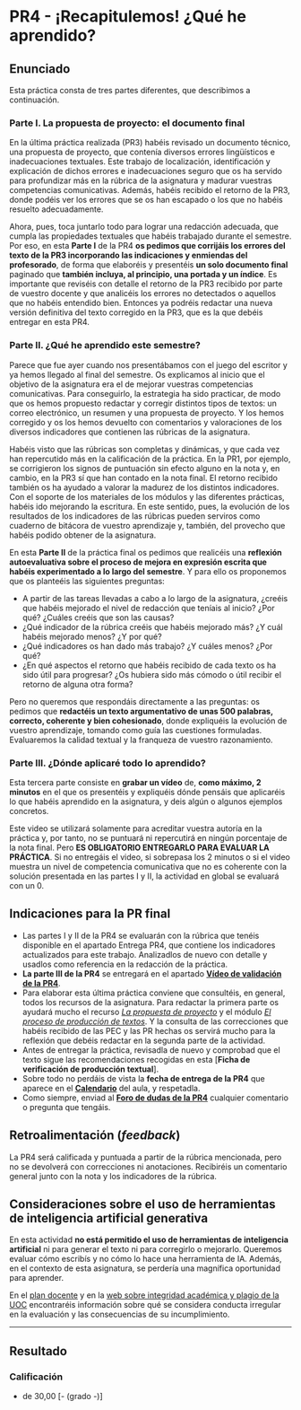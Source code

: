 # PR4 - ¡Recapitulemos! ¿Qué he aprendido?

## Enunciado

Esta práctica consta de tres partes diferentes, que describimos a continuación.

### Parte I. La propuesta de proyecto: el documento final

En la última práctica realizada (PR3) habéis revisado un documento técnico, una propuesta de proyecto, que contenía diversos errores lingüísticos e inadecuaciones textuales. Este trabajo de localización, identificación y explicación de dichos errores e inadecuaciones seguro que os ha servido para profundizar más en la rúbrica de la asignatura y madurar vuestras competencias comunicativas. Además, habéis recibido el retorno de la PR3, donde podéis ver los errores que se os han escapado o los que no habéis resuelto adecuadamente.

Ahora, pues, toca juntarlo todo para lograr una redacción adecuada, que cumpla las propiedades textuales que habéis trabajado durante el semestre. Por eso, en esta **Parte I** de la PR4 **os pedimos que corrijáis los errores del texto de la PR3 incorporando las indicaciones y enmiendas del profesorado**, de forma que elaboréis y presentéis **un solo documento final** paginado que **también incluya, al principio, una portada y un índice**. Es importante que reviséis con detalle el retorno de la PR3 recibido por parte de vuestro docente y que analicéis los errores no detectados o aquellos que no habéis entendido bien. Entonces ya podréis redactar una nueva versión definitiva del texto corregido en la PR3, que es la que debéis entregar en esta PR4.

### Parte II. ¿Qué he aprendido este semestre?

Parece que fue ayer cuando nos presentábamos con el juego del escritor y ya hemos llegado al final del semestre. Os explicamos al inicio  que el objetivo de la asignatura era el de mejorar vuestras competencias comunicativas. Para conseguirlo, la estrategia ha sido practicar, de modo que os hemos propuesto redactar y corregir distintos tipos de textos: un correo electrónico, un resumen y una propuesta de proyecto. Y los hemos corregido y os los hemos devuelto con comentarios y valoraciones de los diversos indicadores que contienen las rúbricas de la asignatura.

Habéis visto que las rúbricas son completas y dinámicas, y que cada vez han repercutido más en la calificación de la práctica. En la PR1, por ejemplo, se corrigieron los signos de puntuación sin efecto alguno en la nota y, en cambio, en la PR3 sí que han contado en la nota final. El retorno recibido también os ha ayudado a valorar la madurez de los distintos indicadores. Con el soporte de los materiales de los módulos y las diferentes prácticas, habéis ido mejorando la escritura. En este sentido, pues, la evolución de los resultados de los indicadores de las rúbricas pueden serviros como cuaderno de bitácora de vuestro aprendizaje y, también, del provecho que habéis podido obtener de la asignatura.

En esta **Parte II** de la práctica final os pedimos que realicéis una **reflexión autoevaluativa sobre el proceso de mejora en expresión escrita que habéis experimentado a lo largo del semestre**. Y para ello os proponemos que os planteéis las siguientes preguntas:

- A partir de las tareas llevadas a cabo a lo largo de la asignatura, ¿creéis que habéis mejorado el nivel de redacción que teníais al inicio? ¿Por qué? ¿Cuáles creéis que son las causas?
- ¿Qué indicador de la rúbrica creéis que habéis mejorado más? ¿Y cuál habéis mejorado menos? ¿Y por qué?
- ¿Qué indicadores os han dado más trabajo? ¿Y cuáles menos? ¿Por qué?
- ¿En qué aspectos el retorno que habéis recibido de cada texto os ha sido útil para progresar? ¿Os hubiera sido más cómodo o útil recibir el retorno de alguna otra forma?

Pero no queremos que respondáis directamente a las preguntas: os pedimos que **redactéis un texto argumentativo de unas 500 palabras, correcto, coherente y bien cohesionado**, donde expliquéis la evolución de vuestro aprendizaje, tomando como guía las cuestiones formuladas. Evaluaremos la calidad textual y la franqueza de vuestro razonamiento.

### Parte III. ¿Dónde aplicaré todo lo aprendido?

Esta tercera parte consiste en **grabar un vídeo** de, **como máximo, 2 minutos** en el que os presentéis y expliquéis dónde pensáis que aplicaréis lo que habéis aprendido en la asignatura, y deis algún o algunos ejemplos concretos.

Este video se utilizará solamente para acreditar vuestra autoría en la práctica y, por tanto, no se puntuará ni repercutirá en ningún porcentaje de la nota final. Pero **ES OBLIGATORIO ENTREGARLO PARA EVALUAR LA PRÁCTICA**. Si no entregáis el video, si sobrepasa los 2 minutos o si el video muestra un nivel de competencia comunicativa que no es coherente con la solución presentada en las partes I y II, la actividad en global se evaluará con un 0.

## Indicaciones para la PR final

- Las partes I y II de la PR4 se evaluarán con la rúbrica que tenéis disponible en el apartado Entrega PR4, que contiene los indicadores actualizados para este trabajo. Analizadlos de nuevo con detalle y usadlos como referencia en la redacción de la práctica.
- **La parte III de la PR4** se entregará en el apartado [**Vídeo de validación de la PR4**](https://aula.uoc.edu/courses/46292/assignments/568608).
- Para elaborar esta última práctica conviene que consultéis, en general, todos los recursos de la asignatura. Para redactar la primera parte os ayudará mucho el recurso [*La propuesta de proyecto*](https://multimedia.recursos.uoc.edu/proposta-de-projecte/es/) y el módulo [*El proceso de producción de textos*](https://materials.campus.uoc.edu/daisy/Materials/PID_00279144/pdf/PID_00279144.pdf). Y la consulta de las correcciones que habéis recibido de las PEC y las PR hechas os servirá mucho para la reflexión que debéis redactar en la segunda parte de la actividad. 
- Antes de entregar la práctica, revisadla de nuevo y comprobad que el texto sigue las recomendaciones recogidas en esta [**Ficha de verificación de producción textual**].
- Sobre todo no perdáis de vista la **fecha de entrega de la PR4** que aparece en el [**Calendario**](https://aula.uoc.edu/courses/46292/pages/calendario) del aula, y respetadla.
- Como siempre, enviad al [**Foro de dudas de la PR4**](https://aula.uoc.edu/courses/46292/discussion_topics/732587) cualquier comentario o pregunta que tengáis. 

## Retroalimentación (_feedback_)

La PR4 será calificada y puntuada a partir de la rúbrica mencionada, pero no se devolverá con correcciones ni anotaciones. Recibiréis un comentario general junto con la nota y los indicadores de la rúbrica.

## Consideraciones sobre el uso de herramientas de inteligencia artificial generativa

En esta actividad **no está permitido el uso de herramientas de inteligencia artificial** ni para generar el texto ni para corregirlo o mejorarlo. Queremos evaluar cómo escribís y no cómo lo hace una herramienta de IA. Además, en el contexto de esta asignatura, se perdería una magnífica oportunidad para aprender.

En el [plan docente](https://aula.uoc.edu/courses/46292/external_tools/8881) y en la [web sobre integridad académica y plagio de la UOC](https://campus.uoc.edu/estudiant/microsites/plagi/es/index.html) encontraréis información sobre qué se considera conducta irregular en la evaluación y las consecuencias de su incumplimiento.

---

## Resultado

### Calificación

- de 30,00 [- (grado -)]
